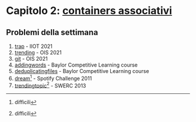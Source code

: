 # Capitolo 2: [containers associativi](https://docs.google.com/presentation/d/1rD0LRZbhHGXcQ1dewmQvlwltaKNt-kmYgQguskiqY14/edit?usp=sharing)


## Problemi della settimana

1. [trap](https://training.olinfo.it/#/task/itoi_trap/statement "oii") - IIOT 2021
2. [trending](https://training.olinfo.it/#/task/ois_trending/statement "oii") - OIS 2021
3. [git](https://training.olinfo.it/#/task/ois_git/statement "oii") - OIS 2021
4. [addingwords](https://open.kattis.com/problems/addingwords "kattis") - Baylor Competitive Learning course
5. [deduplicatingfiles](https://open.kattis.com/problems/deduplicatingfiles "kattis") - Baylor Competitive Learning course
6. [dream](https://open.kattis.com/problems/dream "kattis")[^*] - Spotify Challenge 2011
7. [trendingtopic](https://open.kattis.com/problems/trendingtopic "kattis")[^*] - SWERC 2013


[^*]: difficili